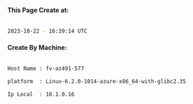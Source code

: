
   
#### This Page Create at:

```bash

2023-10-22 - 16:39:14 UTC

```

#### Create By Machine:

```bash

Host Name : fv-az491-577

platform  : Linux-6.2.0-1014-azure-x86_64-with-glibc2.35

Ip Local  : 10.1.0.16

```

